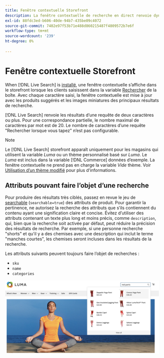 ```yaml
---
title: Fenêtre contextuelle Storefront
description: La fenêtre contextuelle de recherche en direct renvoie dynamiquement les produits suggérés et les miniatures.
exl-id: 88fdc3ed-b606-40de-94b7-435be09c4072
source-git-commit: 7402e97f53b71e488d860215487f4809572b7e6f
workflow-type: tm+mt
source-wordcount: '239'
ht-degree: 0%

---
```


# Fenêtre contextuelle Storefront

When [!DNL Live Search] is [installé](install.md), une fenêtre contextuelle s’affiche dans le storefront lorsque les clients saisissent dans la variable [Rechercher](https://docs.magento.com/user-guide/catalog/search-quick.html) de la boîte. Avec chaque caractère saisi, la fenêtre contextuelle est mise à jour avec les produits suggérés et les images miniatures des principaux résultats de recherche.

[!DNL Live Search] renvoie les résultats d’une requête de deux caractères ou plus. Pour une correspondance partielle, le nombre maximal de caractères par mot est de 20. Le nombre de caractères d’une requête &quot;Rechercher lorsque vous tapez&quot; n’est pas configurable.

>[!NOTE]
>
>Le [!DNL Live Search] storefront apparaît uniquement pour les magasins qui utilisent la variable *Luma* ou un thème personnalisé basé sur *Luma*. Le *Luma* est inclus dans la variable [!DNL Commerce] données d’exemple. La fenêtre contextuelle ne prend pas en charge la variable *Vide* thème. Voir [Utilisation d’un thème modifié](#working-with-modified-theme) pour plus d’informations.

## Attributs pouvant faire l’objet d’une recherche

Pour produire des résultats très ciblés, passez en revue le jeu de [searchable](https://docs.magento.com/user-guide/stores/attributes-product.html#storefront-properties) (`searchable=true`) des attributs de produit. Pour garantir la pertinence, ne autorisez la recherche des attributs que s’ils contiennent du contenu ayant une signification claire et concise. Évitez d’utiliser des attributs contenant un texte plus long et moins précis, comme `description`, qui, bien que la recherche soit activée par défaut, peut réduire la précision des résultats de recherche. Par exemple, si une personne recherche &quot;shorts&quot; et qu’il y a des chemises avec une description qui inclut le terme &quot;manches courtes&quot;, les chemises seront incluses dans les résultats de la recherche.

Les attributs suivants peuvent toujours faire l’objet de recherches :

* `sku`
* `name`
* `categories`

![Fenêtre contextuelle de recherche en direct](assets/storefront-search-as-you-type.png)
